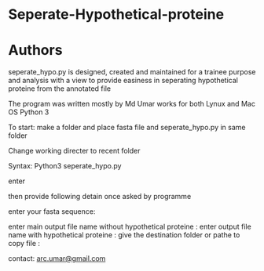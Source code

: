 # Seperate-Hypothetical-proteine
Authors
===============================================================================
seperate_hypo.py is designed, created and maintained for a trainee purpose and analysis with a view to provide easiness in seperating hypothetical proteine from the annotated file

The program was written mostly by Md Umar works for both Lynux and Mac OS Python 3

To start:
make a folder and place fasta file and seperate_hypo.py in same folder

Change working directer to recent folder

Syntax:
Python3 seperate_hypo.py

enter

then provide following detain once asked by programme

enter your fasta sequence: 

enter main output file name without hypothetical proteine : 
enter output file name with hypothetical proteine :
give the destination folder or pathe to copy file :

contact: arc.umar@gmail.com
